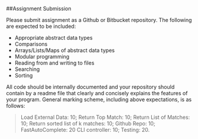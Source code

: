 ##Assignment Submission

Please submit assignment as a Github or Bitbucket repository. The following are expected to be included:

- Appropriate abstract data types
- Comparisons
- Arrays/Lists/Maps of abstract data types
- Modular programming
- Reading from and writing to files
- Searching
- Sorting


All code should be internally documented and your repository should contain by a readme file that clearly and concisely explains the features of your program. General marking scheme, including above expectations, is as follows:

>Load External Data:		10;
>Return Top Match:	10;
>Return List of Matches:		10;
>Return sorted list of k matches:	10;
>Github Repo:	10;
>FastAutoComplete:	20
>CLI controller: 10;
>Testing:		20.
